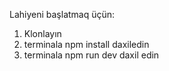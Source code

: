 Lahiyeni başlatmaq üçün:

1) Klonlayın
2) terminala npm install daxiledin
3) terminala npm run dev daxil edin
